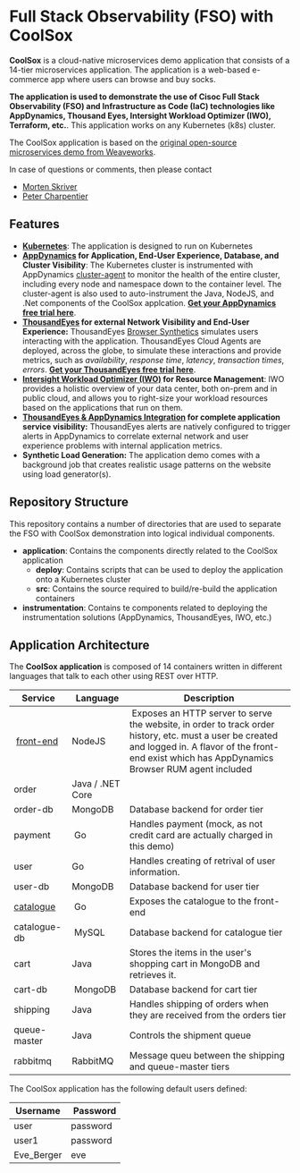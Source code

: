# Full Stack Observability (FSO) with CoolSox

**CoolSox** is a cloud-native microservices demo application that consists of a 14-tier microservices application. The application is a web-based e-commerce app where users can browse and buy socks.

**The application is used to demonstrate the use of Cisoc Full Stack Observability (FSO) and Infrastructure as Code (IaC) technologies like AppDynamics, Thousand Eyes, Intersight Workload Optimizer (IWO), Terraform, etc.**. This application works on any Kubernetes (k8s) cluster.

The CoolSox application is based on the [original open-source microservices demo from Weaveworks](https://github.com/microservices-demo).

In case of questions or comments, then please contact

- [Morten Skriver](mailto:moskrive@cisco.com)
- [Peter Charpentier](mailto:pcharpen@cisco.com)

## Features

- **[Kubernetes](https://kubernetes.io/)**: The application is designed to run on Kubernetes
- **[AppDynamics](https://www.appdynamics.com) for Application, End-User Experience, Database, and Cluster Visibility**: The Kubernetes cluster is instrumented with AppDynamics [cluster-agent](https://www.appdynamics.com/solutions/kubernetes-monitoring) to monitor the health of the entire cluster, including every node and namespace down to the container level. The cluster-agent is also used to auto-instrument the Java, NodeJS, and .Net components of the CoolSox applcation. **[Get your AppDynamics free trial here](https://www.appdynamics.com/free-trial/)**.
- **[ThousandEyes](https://www.thousandeyes.com/) for external Network Visibility and End-User Experience:** ThousandEyes [Browser Synthetics](https://www.thousandeyes.com/product/browser-synthetics) simulates users interacting with the application. ThousandEyes Cloud Agents are deployed, across the globe, to simulate these interactions and provide metrics, such as _availability_, _response time_, _latency_, _transaction times_, _errors_. **[Get your ThousandEyes free trial here](https://www.thousandeyes.com/signup/)**.
- **[Intersight Workload Optimizer (IWO)](https://www.intersight.com) for Resource Management**: IWO provides a holistic overview of your data center, both on-prem and in public cloud, and allows you to right-size your workload resources based on the applications that run on them.
- **[ThousandEyes & AppDynamics Integration](https://www.appdynamics.com/product/network-monitoring) for complete application service visibility:** ThousandEyes alerts are natively configured to trigger alerts in AppDynamics to correlate external network and user experience problems with internal application metrics.
- **Synthetic Load Generation:** The application demo comes with a background job that creates realistic usage patterns on the website using load generator(s).

## Repository Structure

This repository contains a number of directories that are used to separate the FSO with CoolSox demonstration into logical individual components.

- **application**: Contains the components directly related to the CoolSox application
  - **deploy**: Contains scripts that can be used to deploy the application onto a Kubernetes cluster
  - **src**: Contains the source required to build/re-build the application containers
- **instrumentation**: Contains te components related to deploying the instrumentation solutions (AppDynamics, ThousandEyes, IWO, etc.)

## Application Architecture

The **CoolSox application** is composed of 14 containers written in different languages that talk to each other using REST over HTTP.

| Service | Language | Description |
| ------- | -------- | ----------- |
| [front-end](./application/src/front-end/) | NodeJS | Exposes an HTTP server to serve the website, in order to track order history, etc. must a user be created and logged in. A flavor of the front-end exist which has AppDynamics Browser RUM agent included |
| order | Java / .NET Core|  |
| order-db | MongoDB | Database backend for order tier |
| payment | Go | Handles payment (mock, as not credit card are actually charged in this demo) |
| user | Go | Handles creating of retrival of user information. |
| user-db | MongoDB | Database backend for user tier |
| [catalogue](./application/src/catalogue/) | Go | Exposes the catalogue to the front-end |
| catalogue-db | MySQL | Database backend for catalogue tier |
| cart | Java | Stores the items in the user's shopping cart in MongoDB and retrieves it. |
| cart-db | MongoDB | Database backend for cart tier |
| shipping | Java | Handles shipping of orders when they are received from the orders tier |
| queue-master | Java | Controls the shipment queue |
| rabbitmq | RabbitMQ | Message queu between the shipping and queue-master tiers |

The CoolSox application has the following default users defined:

| Username | Password |
| -------- | -------- |
| user     | password |
| user1    | password |
| Eve_Berger | eve |
